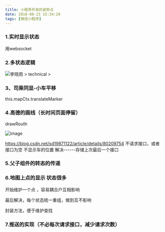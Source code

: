 ```yaml
---
title: 小程序开发的姿势点
date: 2018-08-23 15:34:29
tags: [微信小程序]
---
```


### 1.实时显示状态

用websocket

### 2.多状态逻辑

![李晓雨 > technical >](https://static.daojia.com/assets/project/tosimple-pic/imag1_1535010242559.png) <br><!--more-->

### 3、司乘同显-小车平移

this.mapCtx.translateMarker
### 4.高德的画线（长时间页面停留）

drawRouth

![image](https://static.daojia.com/assets/project/tosimple-pic/imag2_1535010245694.png)

https://blog.csdn.net/sd19871122/article/details/80209754
不请求接口，或者接口为空
不显示车的位置
解决------存储上次最后一个接口
### 5.父子组件的转态的传递
### 6.地图上点的显示 状态很多

开始维护一个点 ，容易耦合户互相影响  

最后解决，每个状态统一重组，做到互不影响  

封装方法，便于维护查找  

### 7.推送的实现（不必每次请求接口，减少请求次数）















